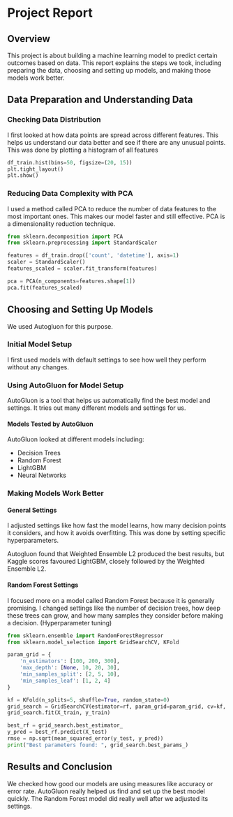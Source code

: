 
# Project Report

## Overview
This project is about building a machine learning model to predict certain outcomes based on data. This report explains the steps we took, including preparing the data, choosing and setting up models, and making those models work better.

## Data Preparation and Understanding Data

### Checking Data Distribution
I first looked at how data points are spread across different features. This helps us understand our data better and see if there are any unusual points. This was done by plotting a histogram of all features 

```python
df_train.hist(bins=50, figsize=(20, 15))
plt.tight_layout()
plt.show()
```

### Reducing Data Complexity with PCA
I used a method called PCA to reduce the number of data features to the most important ones. This makes our model faster and still effective. PCA is a dimensionality reduction technique. 

```python
from sklearn.decomposition import PCA
from sklearn.preprocessing import StandardScaler

features = df_train.drop(['count', 'datetime'], axis=1)
scaler = StandardScaler()
features_scaled = scaler.fit_transform(features)

pca = PCA(n_components=features.shape[1])
pca.fit(features_scaled)
```

## Choosing and Setting Up Models
We used Autogluon for this purpose. 
### Initial Model Setup
I first used models with default settings to see how well they perform without any changes.

### Using AutoGluon for Model Setup
AutoGluon is a tool that helps us automatically find the best model and settings. It tries out many different models and settings for us.

#### Models Tested by AutoGluon
AutoGluon looked at different models including:
- Decision Trees
- Random Forest
- LightGBM
- Neural Networks

### Making Models Work Better

#### General Settings
I adjusted settings like how fast the model learns, how many decision points it considers, and how it avoids overfitting. This was done by setting specific hyperparameters. 

Autogluon found that Weighted Ensemble L2 produced the best results, but Kaggle scores favoured LightGBM, closely followed by the Weighted Ensemble L2. 

#### Random Forest Settings
I focused more on a model called Random Forest because it is generally promising. I changed settings like the number of decision trees, how deep these trees can grow, and how many samples they consider before making a decision. (Hyperparameter tuning)

```python
from sklearn.ensemble import RandomForestRegressor
from sklearn.model_selection import GridSearchCV, KFold

param_grid = {
    'n_estimators': [100, 200, 300],
    'max_depth': [None, 10, 20, 30],
    'min_samples_split': [2, 5, 10],
    'min_samples_leaf': [1, 2, 4]
}

kf = KFold(n_splits=5, shuffle=True, random_state=0)
grid_search = GridSearchCV(estimator=rf, param_grid=param_grid, cv=kf, scoring='neg_mean_squared_error', verbose=2, n_jobs=-1)
grid_search.fit(X_train, y_train)

best_rf = grid_search.best_estimator_
y_pred = best_rf.predict(X_test)
rmse = np.sqrt(mean_squared_error(y_test, y_pred))
print("Best parameters found: ", grid_search.best_params_)
```

## Results and Conclusion
We checked how good our models are using measures like accuracy or error rate. AutoGluon really helped us find and set up the best model quickly. The Random Forest model did really well after we adjusted its settings.
